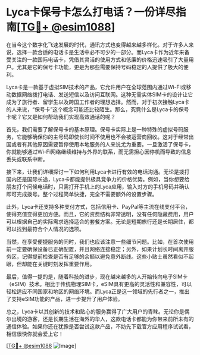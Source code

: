 # Lyca卡保号卡怎么打电话？一份详尽指南[[TG💪+ @esim1088](https://t.me/s/esim1088)]

在当今这个数字化飞速发展的时代，通讯方式也变得越来越多样化。对于许多人来说，选择一款合适的电话卡是生活中必不可少的一部分。而Lyca卡作为近年来备受关注的一款国际电话卡，凭借其灵活的使用方式和低廉的价格迅速吸引了大量用户。尤其是它的保号卡功能，更是为那些需要保持号码稳定的人提供了极大的便利。

Lyca卡是一款基于虚拟SIM技术的产品，它允许用户在全球范围内通过Wi-Fi或移动数据网络拨打电话、发送短信以及访问互联网。这种无需实体SIM卡的设计让它成为了旅行者、留学生以及跨国工作者的理想选择。然而，对于初次接触Lyca卡的人来说，“保号卡”这个概念可能还比较陌生。那么，究竟什么是Lyca卡的保号卡呢？它又是如何帮助我们实现高效通话的呢？

首先，我们需要了解保号卡的基本原理。保号卡实际上是一种特殊的虚拟号码服务，它能够确保你的主号码即使长时间不使用也不会被运营商回收。这对于经常出国或者有其他原因需要暂停使用本地服务的人来说尤为重要。一旦激活了保号卡，你就能够通过Wi-Fi网络继续维持与外界的联系，而无需担心因停机而导致的信息丢失或联系中断。

接下来，让我们详细探讨一下如何利用Lyca卡进行有效的电话沟通。无论是拨打国内还是国际长途，Lyca卡都能提供极具竞争力的价格优势。例如，当你想要给朋友打个问候电话时，只需打开手机上的Lyca应用，输入对方的手机号码并确认即可完成拨号。整个过程简单快捷，完全不需要额外的设置步骤。

此外，Lyca卡还支持多种支付方式，包括信用卡、PayPal等主流在线支付平台，使得充值变得更加方便。而且，它的资费结构非常透明，没有任何隐藏费用，用户可以根据自己的实际需求选择适合的套餐方案。无论是短期旅行还是长期居住，都可以找到最符合个人情况的选项。

当然，在享受便捷服务的同时，我们也应该注意一些细节问题。比如，在首次使用前一定要确保设备已正确配置，并且网络连接稳定；另外，如果计划长时间离开服务区，记得提前检查是否有足够的余额以避免意外断线。这些小贴士虽然看似不起眼，但却能在关键时刻发挥重要作用。

最后，值得一提的是，随着科技的进步，现在越来越多的人开始转向电子SIM卡（eSIM）技术。相比于传统物理SIM卡，eSIM具有更高的灵活性和兼容性，可以轻松适应不同国家和地区的网络环境。而Lyca正是这一领域的先行者之一，推出了支持eSIM功能的产品，进一步提升了用户体验。

总之，Lyca卡以其创新的技术和贴心的服务赢得了广大用户的青睐。无论你是偶尔出境的游客，还是长期生活在海外的华人，这款电话卡都能为你带来前所未有的通信体验。如果你还在犹豫是否尝试这款产品，不妨先下载官方应用程序试试看，相信很快你就会爱上它！

[[TG💪+ @esim1088](https://t.me/s/esim1088) ![Image](https://i.postimg.cc/4NQfJmqS/Snipaste-2025-05-13-00-14-12.png)]